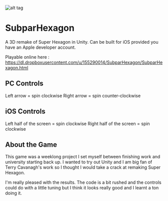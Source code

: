 ![alt tag](https://raw.githubusercontent.com/chrishawkinsnz/SubparHexagon/master/subpar-screenshot.jpg)


SubparHexagon
=============

A 3D remake of Super Hexagon in Unity.
Can be built for iOS provided you have an Apple developer account.

Playable online here : https://dl.dropboxusercontent.com/u/155290014/SubparHexagon/SubparHexagon.html

PC Controls
-------------

Left arrow = spin clockwise
Right arrow = spin counter-clockwise

iOS Controls
-------------
Left half of the screen = spin clockwise
Right half of the screen = spin clockwise


About the Game
-------------
This game was a weeklong project I set myself between finishing work and university starting back up.  I wanted to try out Unity and I am big fan of Terry Cavanagh's work so I thought I would take a crack at remaking Super Hexagon.  

I'm really pleased with the results.  The code is a bit rushed and the controls could do with a little tuning but I think it looks really good and I learnt a ton doing it. 





